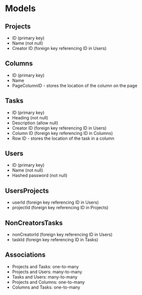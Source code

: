 # Models

## Projects

* ID (primary key)
* Name (not null)
* Creator ID (foreign key referencing ID in Users)

## Columns

* ID (primary key)
* Name
* PageColumnID - stores the location of the column on the page

## Tasks

* ID (primary key)
* Heading (not null)
* Description (allow null)
* Creator ID (foreign key referencing ID in Users)
* Column ID (foreign key referencing ID in Columns)
* Row ID - stores the location of the task in a column

## Users

* ID (primary key)
* Name (not null)
* Hashed password (not null)

## UsersProjects

* userId (foreign key referencing ID in Users)
* projectId (foreign key referencing ID in Projects)

## NonCreatorsTasks

* nonCreatorId (foreign key referencing ID in Users)
* taskId (foreign key referencing ID in Tasks)

## Associations

* Projects and Tasks: one-to-many
* Projects and Users: many-to-many
* Tasks and Users: many-to-many
* Projects and Columns: one-to-many
* Columns and Tasks: one-to-many
